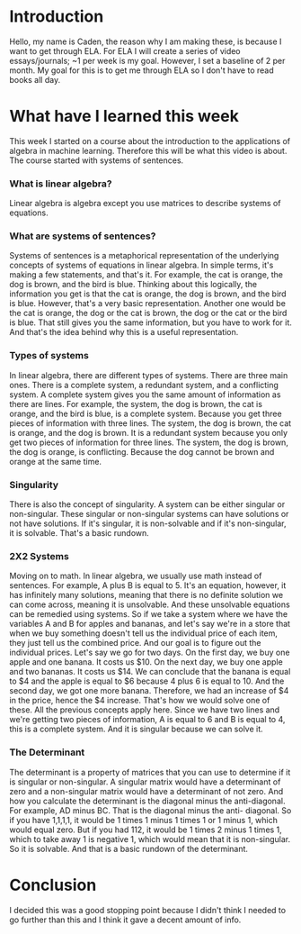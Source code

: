 # Introduction
Hello, my name is Caden, the reason why I am making these, is because I want to get through ELA. For ELA I will create a series of video essays/journals; ~1 per week is my goal. However, I set a baseline of 2 per month.
My goal for this is to get me through ELA so I don't have to read books all day.

# What have I learned this week
This week I started on a course about the introduction to the applications of algebra in machine learning.
Therefore this will be what this video is about. The course started with systems of sentences.

### What is linear algebra?
Linear algebra is algebra except you use matrices to describe systems of equations.

### What are systems of sentences?
Systems of sentences is a metaphorical representation of the underlying concepts of systems of equations in linear algebra. In simple terms, it's making a few statements, and that's 
it. For example, the cat is orange, the dog is brown, and the bird is blue. Thinking about this logically, the information you get is that the cat is orange, the dog is brown, and the 
bird is blue. However, that's a very basic representation. Another one would be the cat is orange, the dog or the cat is brown, the dog or the cat or the bird is blue. That still gives 
you the same information, but you have to work for it. And that's the idea behind why this is a useful representation.

### Types of systems
In linear algebra, there are different types of systems. There are three main ones. There is a complete system, a redundant system, and a conflicting system. A complete system 
gives you the same amount of information as there are lines. For example, the system, the dog is brown, the cat is orange, and the bird is blue, is a complete system. Because you get 
three pieces of information with three lines. The system, the dog is brown, the cat is orange, and the dog is brown. It is a redundant system because you only get two pieces of 
information for three lines. The system, the dog is brown, the dog is orange, is conflicting. Because the dog cannot be brown and orange at the same time.

### Singularity
There is also the concept of singularity. A system can be either singular or non-singular. These singular or non-singular systems can have solutions or not have solutions. If it's 
singular, it is non-solvable and if it's non-singular, it is solvable. That's a basic rundown.

### 2X2 Systems
Moving on to math. In linear algebra, we usually use math instead of sentences. For example, A plus B is equal to 5. It's an equation, however, it has infinitely many solutions, 
meaning that there is no definite solution we can come across, meaning it is unsolvable. And these unsolvable equations can be remedied using systems. So if we take a system where we 
have the variables A and B for apples and bananas, and let's say we're in a store that when we buy something doesn't tell us the individual price of each item, they just tell us the 
combined price. And our goal is to figure out the individual prices. Let's say we go for two days. On the first day, we buy one apple and one banana. It costs us $10. On the next day, 
we buy one apple and two bananas. It costs us $14. We can conclude that the banana is equal to $4 and the apple is equal to $6 because 4 plus 6 is equal to 10. And the second day, we 
got one more banana. Therefore, we had an increase of $4 in the price, hence the $4 increase. That's how we would solve one of these. All the previous concepts apply here. Since we 
have two lines and we're getting two pieces of information, A is equal to 6 and B is equal to 4, this is a complete system. And it is singular because we can solve it.

### The Determinant
The determinant is a property of matrices that you can use to determine if it is singular or non-singular. A singular matrix would have a determinant of zero and a non-singular matrix 
would have a determinant of not zero. And how you calculate the determinant is the diagonal minus the anti-diagonal. For example, AD minus BC. That is the diagonal minus the anti-
diagonal. So if you have 1,1,1,1, it would be  1 times 1 minus 1 times 1 or 1 minus 1, which would equal zero. But if you had 112, it would be 1 times 2 minus 1 times 1, which to take 
away 1 is negative 1, which would mean that it is non-singular. So it is solvable. And that is a basic rundown of the determinant.

# Conclusion
I decided this was a good stopping point because I didn't think I needed to go further than this and I think it gave a decent amount of info.
